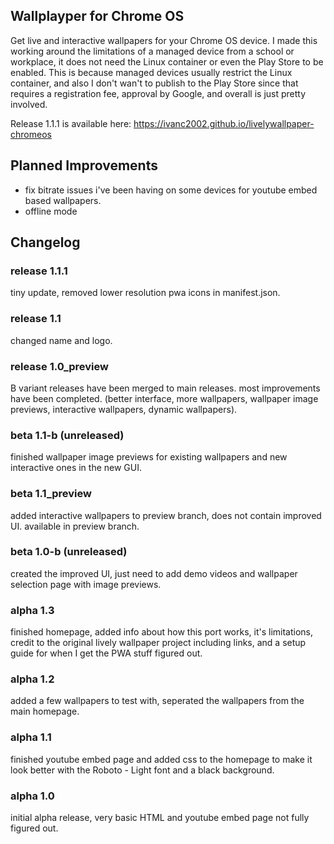 ## Wallplayper for Chrome OS

Get live and interactive wallpapers for your Chrome OS device. I made this working around the limitations of a managed device from a school or workplace, it does not need the Linux container or even the Play Store to be enabled. This is because managed devices usually restrict the Linux container, and also I don't wan't to publish to the Play Store since that requires a registration fee, approval by Google, and overall is just pretty involved. 

Release 1.1.1 is available here: https://ivanc2002.github.io/livelywallpaper-chromeos

## Planned Improvements
- fix bitrate issues i've been having on some devices for youtube embed based wallpapers.
- offline mode

## Changelog
### release 1.1.1
tiny update, removed lower resolution pwa icons in manifest.json.

### release 1.1
changed name and logo. 

### release 1.0_preview
B variant releases have been merged to main releases. most improvements have been completed. (better interface, more wallpapers, wallpaper image previews, interactive wallpapers, dynamic wallpapers).

### beta 1.1-b (unreleased)
finished wallpaper image previews for existing wallpapers and new interactive ones in the new GUI.

### beta 1.1_preview
added interactive wallpapers to preview branch, does not contain improved UI. available in preview branch.

### beta 1.0-b (unreleased)
created the improved UI, just need to add demo videos and wallpaper selection page with image previews.

### alpha 1.3
finished homepage, added info about how this port works, it's limitations, credit to the original lively wallpaper project including links, and a setup guide for when I get the PWA stuff figured out.

### alpha 1.2
added a few wallpapers to test with, seperated the wallpapers from the main homepage.

### alpha 1.1
finished youtube embed page and added css to the homepage to make it look better with the Roboto - Light font and a black background.

### alpha 1.0
initial alpha release, very basic HTML and youtube embed page not fully figured out.
